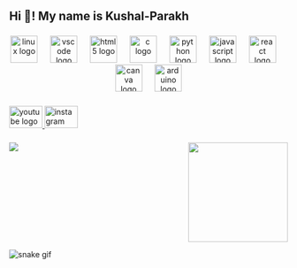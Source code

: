 <h2 align="left">Hi 👋! My name is Kushal-Parakh</h2>

###

<div align="center">
  <img src="https://cdn.jsdelivr.net/gh/devicons/devicon/icons/linux/linux-original.svg" height="49" alt="linux logo"  />
  <img width="15" />
  <img src="https://cdn.jsdelivr.net/gh/devicons/devicon/icons/vscode/vscode-original.svg" height="49" alt="vscode logo"  />
  <img width="15" />
  <img src="https://cdn.jsdelivr.net/gh/devicons/devicon/icons/html5/html5-original.svg" height="49" alt="html5 logo"  />
  <img width="15" />
  <img src="https://cdn.jsdelivr.net/gh/devicons/devicon/icons/c/c-original.svg" height="49" alt="c logo"  />
  <img width="15" />
  <img src="https://cdn.jsdelivr.net/gh/devicons/devicon/icons/python/python-original.svg" height="49" alt="python logo"  />
  <img width="15" />
  <img src="https://cdn.jsdelivr.net/gh/devicons/devicon/icons/javascript/javascript-original.svg" height="49" alt="javascript logo"  />
  <img width="15" />
  <img src="https://cdn.jsdelivr.net/gh/devicons/devicon/icons/react/react-original.svg" height="49" alt="react logo"  />
  <img width="15" />
  <img src="https://cdn.jsdelivr.net/gh/devicons/devicon/icons/canva/canva-original.svg" height="49" alt="canva logo"  />
  <img width="15" />
  <img src="https://cdn.jsdelivr.net/gh/devicons/devicon/icons/arduino/arduino-original.svg" height="49" alt="arduino logo"  />
</div>

###

<div align="left">
  <a href="https://www.youtube.com/@Kushal-Parakh" target="_blank">
    <img src="https://raw.githubusercontent.com/maurodesouza/profile-readme-generator/master/src/assets/icons/social/youtube/default.svg" width="60" height="40" alt="youtube logo"  />
  </a>
  <a href="https://www.instagram.com/kush_parakh" target="_blank">
    <img src="https://raw.githubusercontent.com/maurodesouza/profile-readme-generator/master/src/assets/icons/social/instagram/default.svg" width="60" height="40" alt="instagram logo"  />
  </a>
</div>

###

<img align="right" height="180" src="https://img2.joyreactor.com/pics/post/gif-funny-computer-853175.gif"  />

###

<img align="left" src="https://profile-counter.glitch.me/Kushal-Parakh/count.svg?"  />

###

<br clear="both">

![snake gif](https://github.com/Kushal-Parakh/Kushal-Parakh/blob/output/github-snake-dark.svg)

###
